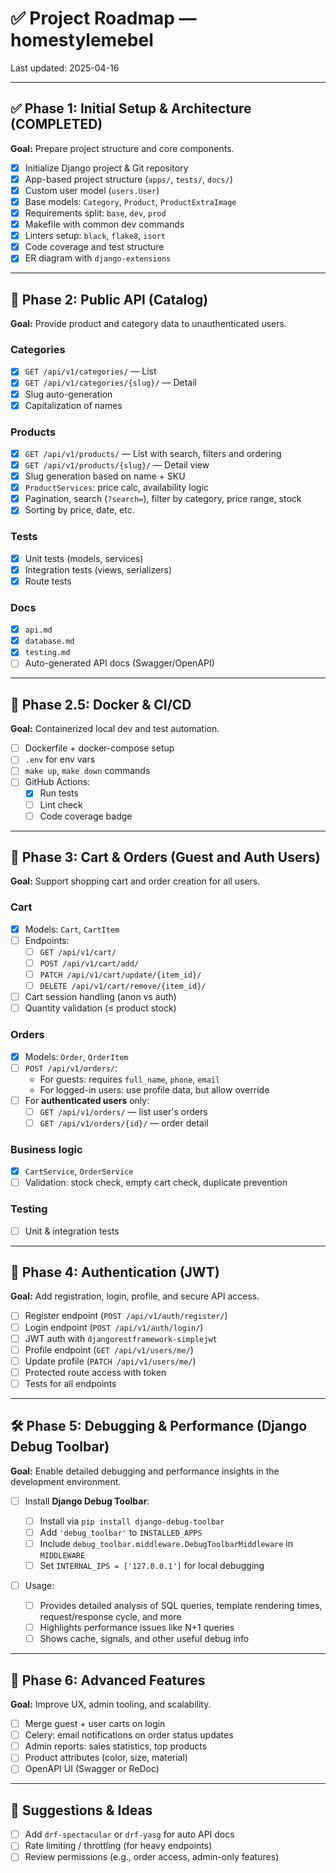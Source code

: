 # ✅ Project Roadmap — homestylemebel

Last updated: 2025-04-16

---

## ✅ Phase 1: Initial Setup & Architecture (COMPLETED)

**Goal:** Prepare project structure and core components.

- [x] Initialize Django project & Git repository
- [x] App-based project structure (`apps/`, `tests/`, `docs/`)
- [x] Custom user model (`users.User`)
- [x] Base models: `Category`, `Product`, `ProductExtraImage`
- [x] Requirements split: `base`, `dev`, `prod`
- [x] Makefile with common dev commands
- [x] Linters setup: `black`, `flake8`, `isort`
- [x] Code coverage and test structure
- [x] ER diagram with `django-extensions`

---

## 🚧 Phase 2: Public API (Catalog)

**Goal:** Provide product and category data to unauthenticated users.

### Categories

- [x] `GET /api/v1/categories/` — List
- [x] `GET /api/v1/categories/{slug}/` — Detail
- [x] Slug auto-generation
- [x] Capitalization of names

### Products

- [x] `GET /api/v1/products/` — List with search, filters and ordering
- [x] `GET /api/v1/products/{slug}/` — Detail view
- [x] Slug generation based on name + SKU
- [x] `ProductServices`: price calc, availability logic
- [x] Pagination, search (`?search=`), filter by category, price range, stock
- [x] Sorting by price, date, etc.

### Tests

- [x] Unit tests (models, services)
- [x] Integration tests (views, serializers)
- [x] Route tests

### Docs

- [x] `api.md`
- [x] `database.md`
- [x] `testing.md`
- [ ] Auto-generated API docs (Swagger/OpenAPI)

---

## 🐳 Phase 2.5: Docker & CI/CD

**Goal:** Containerized local dev and test automation.

- [ ] Dockerfile + docker-compose setup
- [ ] `.env` for env vars
- [ ] `make up`, `make down` commands
- [ ] GitHub Actions:
  - [x] Run tests
  - [ ] Lint check
  - [ ] Code coverage badge

---

## 🔄 Phase 3: Cart & Orders (Guest and Auth Users)

**Goal:** Support shopping cart and order creation for all users.

### Cart

- [x] Models: `Cart`, `CartItem`
- [ ] Endpoints:
  - [ ] `GET /api/v1/cart/`
  - [ ] `POST /api/v1/cart/add/`
  - [ ] `PATCH /api/v1/cart/update/{item_id}/`
  - [ ] `DELETE /api/v1/cart/remove/{item_id}/`
- [ ] Cart session handling (anon vs auth)
- [ ] Quantity validation (≤ product stock)

### Orders

- [x] Models: `Order`, `OrderItem`
- [ ] `POST /api/v1/orders/`:
  - For guests: requires `full_name`, `phone`, `email`
  - For logged-in users: use profile data, but allow override
- [ ] For **authenticated users** only:
  - [ ] `GET /api/v1/orders/` — list user's orders
  - [ ] `GET /api/v1/orders/{id}/` — order detail

### Business logic

- [x] `CartService`, `OrderService`
- [ ] Validation: stock check, empty cart check, duplicate prevention

### Testing

- [ ] Unit & integration tests

---

## 🔐 Phase 4: Authentication (JWT)

**Goal:** Add registration, login, profile, and secure API access.

- [ ] Register endpoint (`POST /api/v1/auth/register/`)
- [ ] Login endpoint (`POST /api/v1/auth/login/`)
- [ ] JWT auth with `djangorestframework-simplejwt`
- [ ] Profile endpoint (`GET /api/v1/users/me/`)
- [ ] Update profile (`PATCH /api/v1/users/me/`)
- [ ] Protected route access with token
- [ ] Tests for all endpoints

---

## 🛠 Phase 5: Debugging & Performance (Django Debug Toolbar)

**Goal:** Enable detailed debugging and performance insights in the development environment.

- [ ] Install **Django Debug Toolbar**:

  - [ ] Install via `pip install django-debug-toolbar`
  - [ ] Add `'debug_toolbar'` to `INSTALLED_APPS`
  - [ ] Include `debug_toolbar.middleware.DebugToolbarMiddleware` in `MIDDLEWARE`
  - [ ] Set `INTERNAL_IPS = ['127.0.0.1']` for local debugging

- [ ] Usage:
  - [ ] Provides detailed analysis of SQL queries, template rendering times, request/response cycle, and more
  - [ ] Highlights performance issues like N+1 queries
  - [ ] Shows cache, signals, and other useful debug info

---

## 🚀 Phase 6: Advanced Features

**Goal:** Improve UX, admin tooling, and scalability.

- [ ] Merge guest + user carts on login
- [ ] Celery: email notifications on order status updates
- [ ] Admin reports: sales statistics, top products
- [ ] Product attributes (color, size, material)
- [ ] OpenAPI UI (Swagger or ReDoc)

---

## 📌 Suggestions & Ideas

- [ ] Add `drf-spectacular` or `drf-yasg` for auto API docs
- [ ] Rate limiting / throttling (for heavy endpoints)
- [ ] Review permissions (e.g., order access, admin-only features)
